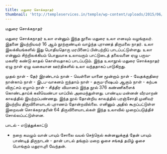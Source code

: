 ```yaml
---
title: மதுரை சொக்கநாதர்
thumbnail: 'http://templeservices.in/temple/wp-content/uploads/2015/06/G_T4_1507.jpg'
---
```

மதுரை சொக்கநாதர்

மதுரை சொக்கநாதர் உலா என்னும் இந்த நூலை மதுரை உலா எனவும் வழங்குவர். இதனை இயற்றியவர் 16 ஆம் நூற்றாண்டில் வாழ்ந்த புராணத் திருமலை நாதர். உலா இலக்கியங்களில் இது பொதியதொரு மரபினைப் பின்பற்றிப் பாடப்பட்டுள்ளது. உலா என்னும் சிற்றிலக்கியம் பொதுவாக உலாவரும் பாட்டுடைத் தலைவனை ஏழு பருவ-மகளிர் கண்டு காதல் கொள்வதாகப் பாடப்படும். இந்த உலாநூல் மதுரை சொக்கநாதர் ஏழு நாள் ஏழு வகையான ஊர்திகளில் உலா வந்ததாகப் பாடுகிறது.

முதல் நாள் - தேர்
இரண்டாம் நான் - வெள்ளை யானை
மூன்றாம் நாள் - வேதக்குதிரை
நான்காம் நாள் - இடப-வாகனம்
ஐந்தாம் நாள் - தரும-ரிஷபம்
ஆறாம் நாள் - கற்பக விருட்சம்
ஏழாம் நாள் - சித்திர விமானம்
இந்த நூல் 376 கண்ணிகளைக் கொண்டதாய்க் கலிவெண்பா யாப்பில் அமைந்துள்ளது. பாண்டிய மன்னன் வீரமாறன் காலத்தில் இயற்றப்பண்ணது. இந்த நூல் தோன்றிய காலத்தில் பரஞ்சோதி முனிவர் இயற்றிய திருவிளையாடல் புராணம் தோன்றவில்லை. எனினும் அதில் கூறப்பட்டுள்ள இறைவன் சொக்கநாதரின் 64 திருவிளையாடல்கள் இந்த உலாவில் முறைப்படுத்திச் சொல்லப்பட்டுள்ளன.

பாடல் - எடுத்துக்காட்டு
- நறை கமழும்
வான் பாயும் சோலை வயல் செந்நெல் கன்னலுக்குத்
தேன் பாயும் பாண்டித் திருநாடன் - தான் பாடல்
தங்கும் மறை ஓசை சங்கத் தமிழ் ஓசை
பொங்கும் மதுராபுரி வேந்தன்.
